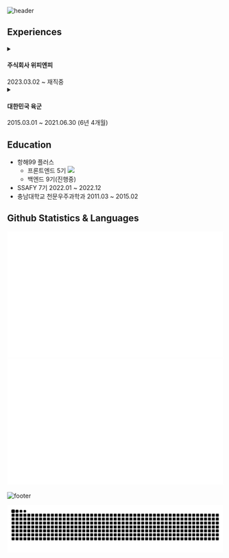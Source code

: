 ![header](https://capsule-render.vercel.app/api?type=waving&color=timeauto&height=200&section=header&text=Anveloper&fontColor=fcba03&fontSize=80&fontAlign=64&fontAlignY=30&desc=&descSize=25&descAlign=85&descAlignY=50)
  
<!--
<div align="center">
  <h3 align="center">🛠 Teck Stack 🛠</h3>
  <p align="center">
    <table>
      <tr align=center>
        <td>
          Language
        </td>
        <td>
          Framework
        </td>
        <td>
          Library
        </td>
      </tr>
      <tr>
        <td>
          <div align=center> 
            <img src="https://img.shields.io/badge/html5-E34F26?style=for-the-badge&logo=html5&logoColor=white">
            <br>
            <img src="https://img.shields.io/badge/css-1572B6?style=for-the-badge&logo=css3&logoColor=white">
            <br>
            <img src="https://img.shields.io/badge/javascript-F7DF1E?style=for-the-badge&logo=javascript&logoColor=black"> 
            <br>    
            <img src="https://img.shields.io/badge/java-007396?style=for-the-badge&logo=java&logoColor=white">  
            <br>
            <img src="https://img.shields.io/badge/kotlin-7F52FF?style=for-the-badge&logo=kotlin&logoColor=white">  
            <br>
          </div>
        </td>
        <td>
          <div align=center>   
            <img src="https://img.shields.io/badge/spring-6DB33F?style=for-the-badge&logo=spring&logoColor=white">
            <br>
            <img src="https://img.shields.io/badge/springboot-6DB33F?style=for-the-badge&logo=springboot&logoColor=white">
            <br>
            <img src="https://img.shields.io/badge/express-000000?style=for-the-badge&logo=express&logoColor=white">
            <br>
          </div>
        </td>
        <td>  
          <div align=center>   
          <img src="https://img.shields.io/badge/react-61DAFB?style=for-the-badge&logo=react&logoColor=black"> 
          <br>
          <img src="https://img.shields.io/badge/redux-764ABC?style=for-the-badge&logo=redux&logoColor=white"> 
          <br>
          <img src="https://img.shields.io/badge/vue.js-4FC08D?style=for-the-badge&logo=vue.js&logoColor=white"> 
          <br>
        </div>
      </td>
      </tr>
      <tr align=center>
        <td>
          OS
        </td>
        <td>
          RDBMS
        </td>
        <td>
          Tool
        </td>
      </tr>
      <tr>
        <td>
          <div align=center>    
            <img src="https://img.shields.io/badge/linux-FCC624?style=for-the-badge&logo=linux&logoColor=black"> 
            <br>  
          </div>
        </td>
        <td>
          <div align=center>    
            <img src="https://img.shields.io/badge/mysql-4479A1?style=for-the-badge&logo=mysql&logoColor=white">
            <br>  
          </div>
        </td>
        <td>
          <div align=center>    
            <img src="https://img.shields.io/badge/eclipse-2C2255?style=for-the-badge&logo=eclipseide&logoColor=white">
            <br>
            <img src="https://img.shields.io/badge/vscode-007ACC?style=for-the-badge&logo=visualstudiocode&logoColor=white">
            <br>
            <img src="https://img.shields.io/badge/node.js-339933?style=for-the-badge&logo=Node.js&logoColor=white">     
            <br>  
            <img src="https://img.shields.io/badge/git-F05032?style=for-the-badge&logo=git&logoColor=white">  
            <br>
            <img src="https://img.shields.io/badge/amazonaws-232F3E?style=for-the-badge&logo=amazonaws&logoColor=white">   
            <br>
            <img src="https://img.shields.io/badge/android-79B647?style=for-the-badge&logo=android&logoColor=white">   
            <br>
          </div> 
        </td>
      </tr>
    </table>   
  </p>
  
  
  <h3 align="center"> 🎳 About Me 🎳 </h3>
  <p align="center">
    <a href="mailto:hitedin@gmail.com"><img src="https://img.shields.io/badge/Gmail-EA4335?style=flat&logo=Gmail&logoColor=white"/></a>&nbsp
    <a href="https://devan.tistory.com/"><img src="https://img.shields.io/badge/Tistory-000000?style=flat&logo=Tistory&logoColor=white&link=https://devan.tistory.com/"/></a>&nbsp
    <a href="https://www.instagram.com/anveloper/"><img src="https://img.shields.io/badge/Instagram-E4405F?style=flat&logo=Instagram&logoColor=white&link=https://www.instagram.com/anvloper/"/></a>&nbsp
  </p>
  
  <br>
  
  ![](https://github.com/anveloper/github-stats-transparent/blob/output/generated/overview.svg)
  ![](https://github.com/anveloper/github-stats-transparent/blob/output/generated/languages.svg)
  
</div>
-->

## Experiences

<details><summary><h4>주식회사 위피엔피</h4> 2023.03.02 ~ 재직중 </summary>
  
- **UX개발팀장 / 기술연구원**
    - Next.js, Remix.js, Typescript 기반 플랫폼 PM, 개발 리드
    - Cafe24, Shopby, Shopify 플랫폼 사용자화, 유지보수
</details>
<details><summary><h4>대한민국 육군</h4> 2015.03.01 ~ 2021.06.30 (6년 4개월) </summary>
  
- **육군** 장교
  - 1포대장, 본부포대장, 인사과장, 정보과장, 사격지휘장교(작전보좌관), 관측장교
- 담당 업무
  - 보안업무 / 병력관리 / 인사관리
- 이력
  - 대위 지휘참모과정 인헌상 - 해당 기수 60명 중 **5등 교육 성적**
  - 신임장교 지휘 참모과정 충무상 - 1000여명 중 상위 **4% 교육 성적**
  - **보안 상훈** 2건 외 다수
</details>


## Education

- 항해99 플러스
  - 프론트엔드 5기 <a href="https://hhpluscertificateofcompletion.oopy.io/"><img src="https://static.spartacodingclub.kr/hanghae99/plus/completion/badge_black.svg" style="height: 16px;"/></a>
  - 백엔드 9기(진행중)
- SSAFY 7기 2022.01 ~ 2022.12
- 충남대학교 천문우주과학과 2011.03 ~ 2015.02


## Github Statistics & Languages

<div align="center">  
  
  ![overview](https://github.com/anveloper/github-stats-transparent/blob/output/generated/overview.svg)
  ![languages](https://github.com/anveloper/github-stats-transparent/blob/output/generated/languages.svg)

</div>

![footer](https://capsule-render.vercel.app/api?type=waving&color=timeauto&height=100&section=footer&desc=&descSize=25&descAlign=85&descAlignY=50)
  
![snake gif](https://github.com/anveloper/anveloper/blob/output/github-snake.svg)

<!-- ![snake gif](https://github.com/anveloper/anveloper/blob/output/github-snake-dark.svg) -->
